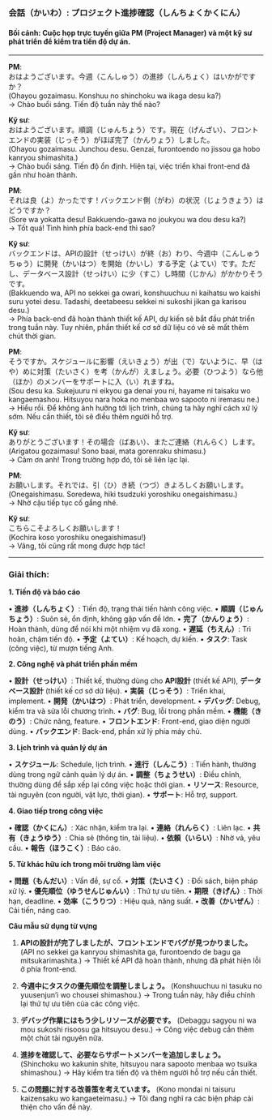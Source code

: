 ### **会話（かいわ）: プロジェクト進捗確認（しんちょくかくにん）**

#### **Bối cảnh**: Cuộc họp trực tuyến giữa PM (Project Manager) và một kỹ sư phát triển để kiểm tra tiến độ dự án.

---

**PM**:  
おはようございます。今週（こんしゅう）の進捗（しんちょく）はいかがですか？  
(Ohayou gozaimasu. Konshuu no shinchoku wa ikaga desu ka?)  
→ Chào buổi sáng. Tiến độ tuần này thế nào?

**Kỹ sư**:  
おはようございます。順調（じゅんちょう）です。現在（げんざい）、フロントエンドの実装（じっそう）がほぼ完了（かんりょう）しました。  
(Ohayou gozaimasu. Junchou desu. Genzai, furontoendo no jissou ga hobo kanryou shimashita.)  
→ Chào buổi sáng. Tiến độ ổn định. Hiện tại, việc triển khai front-end đã gần như hoàn thành.

**PM**:  
それは良（よ）かったです！バックエンド側（がわ）の状況（じょうきょう）はどうですか？  
(Sore wa yokatta desu! Bakkuendo-gawa no joukyou wa dou desu ka?)  
→ Tốt quá! Tình hình phía back-end thì sao?

**Kỹ sư**:  
バックエンドは、APIの設計（せっけい）が終（お）わり、今週中（こんしゅうちゅう）に開発（かいはつ）を開始（かいし）する予定（よてい）です。ただし、データベース設計（せっけい）に少（すこ）し時間（じかん）がかかりそうです。  
(Bakkuendo wa, API no sekkei ga owari, konshuuchuu ni kaihatsu wo kaishi suru yotei desu. Tadashi, deetabeesu sekkei ni sukoshi jikan ga karisou desu.)  
→ Phía back-end đã hoàn thành thiết kế API, dự kiến sẽ bắt đầu phát triển trong tuần này. Tuy nhiên, phần thiết kế cơ sở dữ liệu có vẻ sẽ mất thêm chút thời gian.

**PM**:  
そうですか。スケジュールに影響（えいきょう）が出（で）ないように、早（はや）めに対策（たいさく）を考（かんが）えましょう。必要（ひつよう）なら他（ほか）のメンバーをサポートに入（い）れますね。  
(Sou desu ka. Sukejuuru ni eikyou ga denai you ni, hayame ni taisaku wo kangaemashou. Hitsuyou nara hoka no menbaa wo sapooto ni iremasu ne.)  
→ Hiểu rồi. Để không ảnh hưởng tới lịch trình, chúng ta hãy nghĩ cách xử lý sớm. Nếu cần thiết, tôi sẽ điều thêm người hỗ trợ.

**Kỹ sư**:  
ありがとうございます！その場合（ばあい）、またご連絡（れんらく）します。  
(Arigatou gozaimasu! Sono baai, mata gorenraku shimasu.)  
→ Cảm ơn anh! Trong trường hợp đó, tôi sẽ liên lạc lại.

**PM**:  
お願いします。それでは、引（ひ）き続（つづ）きよろしくお願いします。  
(Onegaishimasu. Soredewa, hiki tsudzuki yoroshiku onegaishimasu.)  
→ Nhờ cậu tiếp tục cố gắng nhé.

**Kỹ sư**:  
こちらこそよろしくお願いします！  
(Kochira koso yoroshiku onegaishimasu!)  
→ Vâng, tôi cũng rất mong được hợp tác!

---

### **Giải thích**:

**1. Tiến độ và báo cáo**

• **進捗（しんちょく）**: Tiến độ, trạng thái tiến hành công việc.
• **順調（じゅんちょう）**: Suôn sẻ, ổn định, không gặp vấn đề lớn.
• **完了（かんりょう）**: Hoàn thành, dùng để nói khi một nhiệm vụ đã xong.
• **遅延（ちえん）**: Trì hoãn, chậm tiến độ.
• **予定（よてい）**: Kế hoạch, dự kiến.
• **タスク**: Task (công việc), từ mượn tiếng Anh.

**2. Công nghệ và phát triển phần mềm**

• **設計（せっけい）**: Thiết kế, thường dùng cho **API設計** (thiết kế API), **データベース設計** (thiết kế cơ sở dữ liệu).
• **実装（じっそう）**: Triển khai, implement.
• **開発（かいはつ）**: Phát triển, development.
• **デバッグ**: Debug, kiểm tra và sửa lỗi chương trình.
• **バグ**: Bug, lỗi trong phần mềm.
• **機能（きのう）**: Chức năng, feature.
• **フロントエンド**: Front-end, giao diện người dùng.
• **バックエンド**: Back-end, phần xử lý phía máy chủ.

**3. Lịch trình và quản lý dự án**

• **スケジュール**: Schedule, lịch trình.
• **進行（しんこう）**: Tiến hành, thường dùng trong ngữ cảnh quản lý dự án.
• **調整（ちょうせい）**: Điều chỉnh, thường dùng để sắp xếp lại công việc hoặc thời gian.
• **リソース**: Resource, tài nguyên (con người, vật lực, thời gian).
• **サポート**: Hỗ trợ, support.

**4. Giao tiếp trong công việc**

• **確認（かくにん）**: Xác nhận, kiểm tra lại.
• **連絡（れんらく）**: Liên lạc.
• **共有（きょうゆう）**: Chia sẻ (thông tin, tài liệu).
• **依頼（いらい）**: Nhờ vả, yêu cầu.
• **報告（ほうこく）**: Báo cáo.

  

**5. Từ khác hữu ích trong môi trường làm việc**

• **問題（もんだい）**: Vấn đề, sự cố.
• **対策（たいさく）**: Đối sách, biện pháp xử lý.
• **優先順位（ゆうせんじゅんい）**: Thứ tự ưu tiên.
• **期限（きげん）**: Thời hạn, deadline.
• **効率（こうりつ）**: Hiệu quả, năng suất.
• **改善（かいぜん）**: Cải tiến, nâng cao.

**Câu mẫu sử dụng từ vựng**

1. **APIの設計が完了しましたが、フロントエンドでバグが見つかりました。**
(API no sekkei ga kanryou shimashita ga, furontoendo de bagu ga mitsukarimashita.)
→ Thiết kế API đã hoàn thành, nhưng đã phát hiện lỗi ở phía front-end.

2. **今週中にタスクの優先順位を調整しましょう。**
(Konshuuchuu ni tasuku no yuusenjun’i wo chousei shimashou.)
→ Trong tuần này, hãy điều chỉnh lại thứ tự ưu tiên của các công việc.

3. **デバッグ作業にはもう少しリソースが必要です。**
(Debaggu sagyou ni wa mou sukoshi risoosu ga hitsuyou desu.)
→ Công việc debug cần thêm một chút tài nguyên nữa.

4. **進捗を確認して、必要ならサポートメンバーを追加しましょう。**
(Shinchoku wo kakunin shite, hitsuyou nara sapooto menbaa wo tsuika shimashou.)
→ Hãy kiểm tra tiến độ và thêm người hỗ trợ nếu cần thiết.

5. **この問題に対する改善策を考えています。**
(Kono mondai ni taisuru kaizensaku wo kangaeteimasu.)
→ Tôi đang nghĩ ra các biện pháp cải thiện cho vấn đề này.